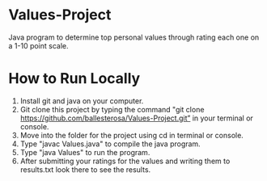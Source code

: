# Values-Project
Java program to determine top personal values through rating each one on a 1-10 point scale.
# How to Run Locally
1. Install git and java on your computer.
2. Git clone this project by typing the command "git clone https://github.com/ballesterosa/Values-Project.git” in your terminal or console.
3. Move into the folder for the project using cd in terminal or console.
4. Type "javac Values.java" to compile the java program.
5. Type "java Values" to run the program.
6. After submitting your ratings for the values and writing them to results.txt look there to see the results.

